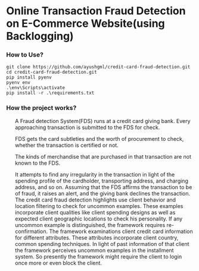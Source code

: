 # Online Transaction Fraud Detection on E-Commerce Website(using Backlogging)

### How to Use?
```
git clone https://github.com/ayushgml/credit-card-fraud-detection.git
cd credit-card-fraud-detection.git
pip install pyenv
pyenv env
.\env\Scripts\activate
pip install -r .\requirements.txt
```

### How the project works?
<ul>A Fraud detection System(FDS) runs at a credit card giving bank. Every approaching transaction is submitted to the FDS for check.</ul>
<ul>FDS gets the card subtleties and the worth of procurement to check, whether the transaction is certified or not.</ul>
<ul>The kinds of merchandise that are purchased in that transaction are not known to the FDS.</ul>
<ul>It attempts to find any irregularity in the transaction in light of the spending profile of the cardholder, transporting address, and charging address, and so on. Assuming that the FDS affirms the transaction to be of fraud, it raises an alert, and the giving bank declines the transaction. The credit card fraud detection highlights use client behavior and location filtering to check for uncommon examples. These examples incorporate client qualities like client spending designs as well as expected client geographic locations to check his personality. If any uncommon example is distinguished, the framework requires re- confirmation. The framework examinations client credit card information for different attributes. These attributes incorporate client country, common spending techniques. In light of past information of that client the framework perceives uncommon examples in the installment system. So presently the framework might require the client to login once more or even block the client.</ul>
